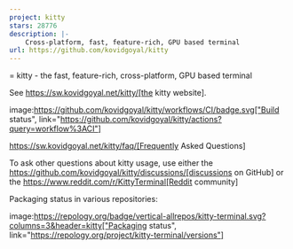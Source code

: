 ```yaml
---
project: kitty
stars: 28776
description: |-
    Cross-platform, fast, feature-rich, GPU based terminal
url: https://github.com/kovidgoyal/kitty
---
```


= kitty - the fast, feature-rich, cross-platform, GPU based terminal

See https://sw.kovidgoyal.net/kitty/[the kitty website].

image:https://github.com/kovidgoyal/kitty/workflows/CI/badge.svg["Build status", link="https://github.com/kovidgoyal/kitty/actions?query=workflow%3ACI"]

https://sw.kovidgoyal.net/kitty/faq/[Frequently Asked Questions]

To ask other questions about kitty usage, use either the https://github.com/kovidgoyal/kitty/discussions/[discussions on GitHub] or the
https://www.reddit.com/r/KittyTerminal[Reddit community]

Packaging status in various repositories:

image:https://repology.org/badge/vertical-allrepos/kitty-terminal.svg?columns=3&header=kitty["Packaging status", link="https://repology.org/project/kitty-terminal/versions"]

